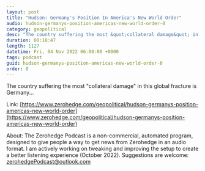 ```yaml
---
layout: post
title: "Hudson: Germany's Position In America's New World Order"
audio: hudson-germanys-position-americas-new-world-order-0
category: geopolitical
desc: "The country suffering the most &quot;collateral damage&quot; in this global fracture is Germany..."
duration: 00:18:47
length: 1127
datetime: Fri, 04 Nov 2022 06:00:00 +0000
tags: podcast
guid: hudson-germanys-position-americas-new-world-order-0
order: 0
---
```

The country suffering the most &quot;collateral damage&quot; in this global fracture is Germany...

Link: [https://www.zerohedge.com/geopolitical/hudson-germanys-position-americas-new-world-order](https://www.zerohedge.com/geopolitical/hudson-germanys-position-americas-new-world-order)

About: The Zerohedge Podcast is a non-commercial, automated program, designed to give people a way to get news from Zerohedge in an audio format.  I am actively working on tweaking and improving the setup to create a better listening experience (October 2022).  Suggestions are welcome: [zerohedgePodcast@outlook.com](mailto:zerohedgePodcast@outlook.com)